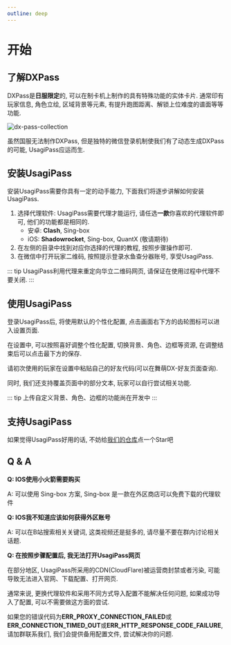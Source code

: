 ```yaml
---
outline: deep
---
```


# 开始

## 了解DXPass

DXPass是**日服限定**的, 可以在制卡机上制作的具有特殊功能的实体卡片. 通常印有玩家信息, 角色立绘, 区域背景等元素, 有提升跑图距离、解锁上位难度的谱面等等功能.

![dx-pass-collection](https://s2.loli.net/2024/10/19/13bZcj9NtnW5xDq.webp)

虽然国服无法制作DXPass, 但是独特的微信登录机制使我们有了动态生成DXPass的可能, UsagiPass应运而生.

## 安装UsagiPass

安装UsagiPass需要你具有一定的动手能力, 下面我们将逐步讲解如何安装UsagiPass.

1. 选择代理软件: UsagiPass需要代理才能运行, 请任选**一款**你喜欢的代理软件即可, 他们的功能都是相同的.
    - 安卓: **Clash**, Sing-box
    - iOS: **Shadowrocket**, Sing-box, QuantX (敬请期待)
2. 在左侧的目录中找到对应你选择的代理的教程, 按照步骤操作即可.
3. 在微信中打开玩家二维码, 按照提示登录水鱼查分器账号, 享受UsagiPass.

::: tip
UsagiPass利用代理来重定向华立二维码网页, 请保证在使用过程中代理不要关闭.
:::

## 使用UsagiPass

登录UsagiPass后, 将使用默认的个性化配置, 点击画面右下方的齿轮图标可以进入设置页面.

在设置中, 可以按照喜好调整个性化配置, 切换背景、角色、边框等资源, 在调整结束后可以点击最下方的保存.

请初次使用的玩家在设置中粘贴自己的好友代码(可以在舞萌DX-好友页面查询).

同时, 我们还支持覆盖页面中的部分文本, 玩家可以自行尝试相关功能.

::: tip
上传自定义背景、角色、边框的功能尚在开发中
:::

## 支持UsagiPass

如果觉得UsagiPass好用的话, 不妨给[我们的仓库](https://github.com/TrueRou/UsagiPass)点一个Star吧

## Q & A

**Q: IOS使用小火箭需要购买**

A: 可以使用 Sing-box 方案, Sing-box 是一款在外区商店可以免费下载的代理软件

**Q: IOS我不知道应该如何获得外区账号**

A: 可以在B站搜索相关关键词, 这类视频还是挺多的, 请尽量不要在群内讨论相关话题.

**Q: 在按照步骤配置后, 我无法打开UsagiPass网页**

在部分地区, UsagiPass所采用的CDN(CloudFlare)被运营商封禁或者污染, 可能导致无法进入官网、下载配置、打开网页.

通常来说, 更换代理软件和采用不同方式导入配置不能解决任何问题, 如果成功导入了配置, 可以不需要做这方面的尝试.

如果您的错误代码为**ERR_PROXY_CONNECTION_FAILED**或**ERR_CONNECTION_TIMED_OUT**或**ERR_HTTP_RESPONSE_CODE_FAILURE**, 请加群联系我们, 我们会提供备用配置文件, 尝试解决你的问题.
